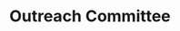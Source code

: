 ---
templateKey: committee-page
seo:
  description: Magma, open source mobile core network solution  
  image: /img/og-image.jpg
  title: Outreach Committee
  twitterUsername: "@magmacommunity"
  url: "https://www.magmacore.org/committee/outreach-committee"
title: Outreach Committee
subTitle: 'The Outreach Committee is responsible for the design, development and execution of community outreach efforts on behalf of the Governing Board.'
members: 
  - name: Allison Price, Chair
    company: Open Infrastructure Foundation	
    title: Director of Marketing & Community
    description: >
      Allison runs Marketing and Community at the OpenInfra Foundation. For eight years, she’s been collaborating with global open source communities, learning from operators running the projects in production, meeting the developers building the software and telling their stories for the world to learn from. 	
    twitter: https://twitter.com/amprice88 
    linkedin: https://www.linkedin.com/in/allisonmarieprice/  
    github: https://github.com/allisonprice
    picture: /img/committee/outreach-committee/Allison-Price.jpg
  - name: Pratik Das	
    company: Qualcomm	
    title: Staff Manager, Technical Marketing	
    description: >
      Pratik Das is a Staff Manager in Technical Marketing at Qualcomm Technologies, Inc. He works with 5G infrastructure topics like private networks, vRAN, open RAN, multi-access edge compute, industrial IoT, and 5G in unlicensed spectrum. Prior to marketing, Pratik had 15 years of cellular networking experience in wireless R&D, technical sales, network design, operations, and maintenance. Pratik has a PhD in electrical engineering from The University of Newcastle in Australia and a bachelor's degree in information engineering from Massey University in New Zealand.
    twitter: https://twitter.com/realpratikdas
    linkedin: https://linkedin.com/in/pratikdas
    picture: /img/committee/outreach-committee/Pratik-Das.jpg
  - name: Phil Ritter	
    company: Facebook	
    title: Contractor to Facebook Connectivity
    description: >
      Phil Ritter spent nearly 30 years at a US based Tier 1 Wireless Service Provider, designing and deploying network core and transport systems starting with Analog Cellular (AMPS) through each generation of digital wireless systems (2g -> 5g), eventually serving as their national Director of Network Planning for the wireless data core systems and then Director of Network Virtualization Planning before taking an early retirement.  In his role as Planning Director Phil led the deployment of the network core systems for the first nationwide 4G-LTE network in the USA.  After a brief period of relaxation he returned to the workforce, Joining the Magma team as Community Manager for the Magma Core Foundation.  Phil holds a BS Computer Science from the University of California at Irvine and spent about 10 years doing software development on various communications system projects prior his work developing wireless networks.
    picture: /img/committee/outreach-committee/Phil-Ritter.jpg
  - name: Jeff Hodge	
    company: Vapor IO
    picture: /img/committee/outreach-committee/Jeff-Hodge.jpeg
  - name: Prabhjot Singh Sethi
    company: Aarna Networks	
    title: Senior Member Technical Staff	
    description: >
      Prabhjot is Senior Member Technical Staff at Aarna Networks, responsible for delivery of some of the key components for Aarna Multi Cluster Orchestration Platform(AMCOP) that is based on EMCO and LF Networking project ONAP. where AMCOP plays a vital role in enabling Private 5G deployment solutions for Aarna Networks. </br>
      Prior to Aarna, Prabhjot has worked extensively in the domain of SDN and traditional routing/switch platforms, providing solutions using various open source projects ODL, VPP, OpenVswitch, Istio along with being one of the early key contributors to Tungsten Fabric. He has also extended his services to the community as Chairperson for Tungsten Fabric TSC, contributions to Linux Foundation Networking whitepaper, presentations at various DTF events and Solution showcases using integrated open source projects at various ONES events.
    linkedin: https://www.linkedin.com/in/prabhjot-sethi
    picture: /img/committee/outreach-committee/Prabhjot-Singh-Sethi.jpg
  - name: Chaitanya Kadiyala
    company: Arm
    title: Senior Product Marketing Manager
    picture: /img/committee/outreach-committee/Chaitanya-Kadiyala.jpeg
---